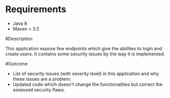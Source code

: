 # Requirements

- Java 8
- Maven > 3.5

#Description

This application expose few endpoints which give the abilities to login and create users. 
It contains some security issues by the way it is implemented.

#Outcome

- List of security issues (with severity level) in this application and why these issues are a problem.
- Updated code which doesn't change the functionalities but correct the assessed security flaws.